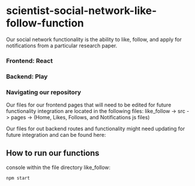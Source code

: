 # scientist-social-network-like-follow-function

Our social network functionality is the ability to like, follow, and apply for notifications from a particular research paper.

### Frontend: React

### Backend: Play

### Navigating our repository
Our files for our frontend pages that will need to be edited for future functionality integration are located in the following files: like_follow -> src -> pages -> (Home, Likes, Follows, and Notifications js files)

Our files for out backend routes and functionality might need updating for future integration and can be found here: 

## How to run our functions

console within the file directory like_follow:
```
npm start
```
